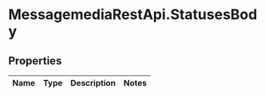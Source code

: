 # MessagemediaRestApi.StatusesBody

## Properties
Name | Type | Description | Notes
------------ | ------------- | ------------- | -------------


